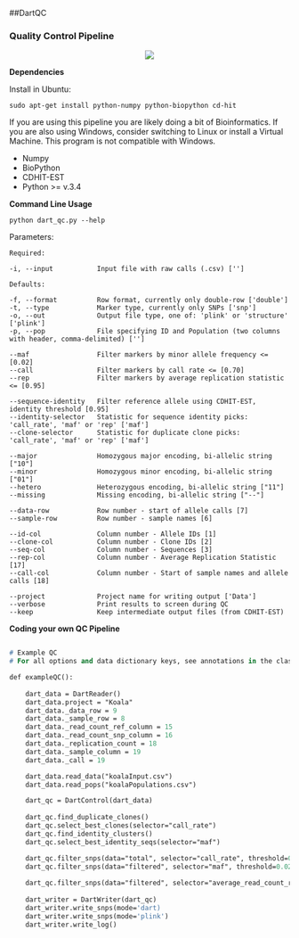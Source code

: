 ##DartQC
### Quality Control Pipeline

<p align="center">
 <img src="https://github.com/esteinig/dartQC/blob/master/dart_qc.png">
</p>

**Dependencies**

Install in Ubuntu: 

`sudo apt-get install python-numpy python-biopython cd-hit`

If you are using this pipeline you are likely doing a bit of Bioinformatics. If you are also using Windows, consider switching to Linux or install a Virtual Machine. This program is not compatible with Windows.

* Numpy
* BioPython
* CDHIT-EST
* Python >= v.3.4

**Command Line Usage**

`python dart_qc.py --help`

Parameters:

```
Required:

-i, --input           Input file with raw calls (.csv) ['']

Defaults:

-f, --format          Row format, currently only double-row ['double']
-t, --type            Marker type, currently only SNPs ['snp']
-o, --out             Output file type, one of: 'plink' or 'structure' ['plink']
-p, --pop             File specifying ID and Population (two columns with header, comma-delimited) ['']

--maf                 Filter markers by minor allele frequency <= [0.02]
--call                Filter markers by call rate <= [0.70]
--rep                 Filter markers by average replication statistic <= [0.95]

--sequence-identity   Filter reference allele using CDHIT-EST, identity threshold [0.95]
--identity-selector   Statistic for sequence identity picks: 'call_rate', 'maf' or 'rep' ['maf']
--clone-selector      Statistic for duplicate clone picks: 'call_rate', 'maf' or 'rep' ['maf']

--major               Homozygous major encoding, bi-allelic string ["10"]
--minor               Homozygous minor encoding, bi-allelic string ["01"]
--hetero              Heterozygous encoding, bi-allelic string ["11"]
--missing             Missing encoding, bi-allelic string ["--"]

--data-row            Row number - start of allele calls [7]
--sample-row          Row number - sample names [6]

--id-col              Column number - Allele IDs [1]
--clone-col           Column number - Clone IDs [2]
--seq-col             Column number - Sequences [3]
--rep-col             Column number - Average Replication Statistic [17]
--call-col            Column number - Start of sample names and allele calls [18]

--project             Project name for writing output ['Data']
--verbose             Print results to screen during QC
--keep                Keep intermediate output files (from CDHIT-EST)
```

**Coding your own QC Pipeline**

```p

# Example QC
# For all options and data dictionary keys, see annotations in the classes for DartQC

def exampleQC():
    
    dart_data = DartReader()
    dart_data.project = "Koala"
    dart_data._data_row = 9
    dart_data._sample_row = 8
    dart_data._read_count_ref_column = 15
    dart_data._read_count_snp_column = 16
    dart_data._replication_count = 18
    dart_data._sample_column = 19
    dart_data._call = 19

    dart_data.read_data("koalaInput.csv")
    dart_data.read_pops("koalaPopulations.csv")

    dart_qc = DartControl(dart_data)
    
    dart_qc.find_duplicate_clones()
    dart_qc.select_best_clones(selector="call_rate")
    dart_qc.find_identity_clusters()
    dart_qc.select_best_identity_seqs(selector="maf")

    dart_qc.filter_snps(data="total", selector="call_rate", threshold=0.70, comparison="<=")
    dart_qc.filter_snps(data="filtered", selector="maf", threshold=0.02, comparison="<=")
    
    dart_qc.filter_snps(data="filtered", selector="average_read_count_ref", threshold=50, comparison="<=")
    
    dart_writer = DartWriter(dart_qc)
    dart_writer.write_snps(mode='dart)
    dart_writer.write_snps(mode='plink')
    dart_writer.write_log()
    
```
